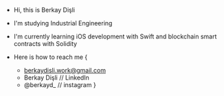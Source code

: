 - Hi, this is Berkay Dişli
- I'm studying Industrial Engineering
- I'm currently learning iOS development with Swift and blockchain smart contracts with Solidity

- Here is how to reach me {
    - berkaydisli.work@gmail.com
    - Berkay Dişli    // LinkedIn
    - @berkayd_       // instagram 
}


<!---
Berkay-Disli/Berkay-Disli is a ✨ special ✨ repository because its `README.md` (this file) appears on your GitHub profile.
You can click the Preview link to take a look at your changes.
--->
